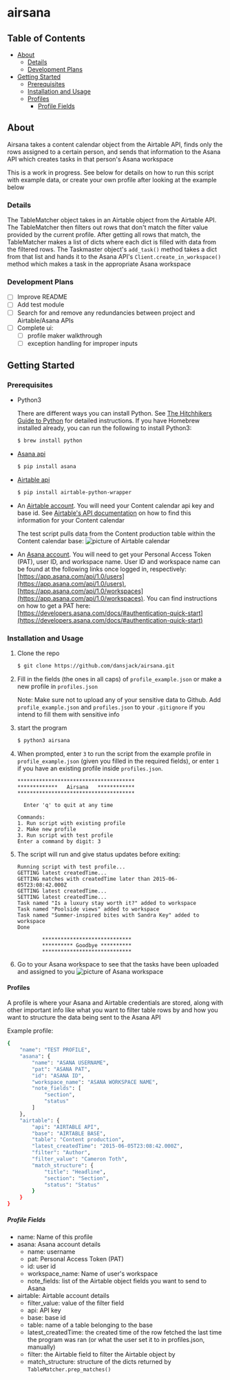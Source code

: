 # airsana

## Table of Contents
* [About](#about)
  * [Details](#details)
  * [Development Plans](#development-plans)
* [Getting Started](#getting-started)
  * [Prerequisites](#prerequisites)
  * [Installation and Usage](#installation-and-usage)
  * [Profiles](#profiles)
    * [Profile Fields](#profile-fields)









## About
Airsana takes a content calendar object from the Airtable API, finds only the rows assigned to a certain person, and sends that information to the Asana API which creates tasks in that person's Asana workspace

This is a work in progress. See below for details on how to run this script with example data, or create your own profile after looking at the example below

### Details
The TableMatcher object takes in an Airtable object from the Airtable API. The TableMatcher then filters out rows that don't match the filter value provided by
the current profile. After getting all rows that match, the TableMatcher makes a list of dicts where each dict is filled with data from the filtered rows.
The Taskmaster object's ```add_task()``` method takes a dict from that list and hands it to the Asana API's ```Client.create_in_workspace()``` method which makes a
task in the appropriate Asana workspace

### Development Plans
- [ ] Improve README
- [ ] Add test module
- [ ] Search for and remove any redundancies between project and Airtable/Asana APIs
- [ ] Complete ui:
  - [ ] profile maker walkthrough
  - [ ] exception handling for improper inputs

## Getting Started

### Prerequisites
- Python3  


  There are different ways you can install Python. See [The Hitchhikers Guide to Python](https://docs.python-guide.org/starting/installation/) for detailed instructions. If you have Homebrew installed already, you can run the following to install Python3:
  
  ```sh
  $ brew install python
  ```

- [Asana api](https://github.com/asana/python-asana)
  ```sh
  $ pip install asana
  ```

- [Airtable api](https://github.com/gtalarico/airtable-python-wrapper/blob/master/docs/source/index.rst)
  ```sh
  $ pip install airtable-python-wrapper
  ```
- An [Airtable account](https://airtable.com/). You will need your Content calendar api key and base id. See [Airtable's API documentation](https://airtable.com/api) on how to find this information for your Content calendar

  The test script pulls data from the Content production table within the Content calendar base:
   ![picture of Airtable calendar](https://github.com/dansjack/airsana/blob/master/images/airtable_calendar.png "Airtable calendar")

- An [Asana account](https://asana.com/). You will need to get your Personal Access Token (PAT), user ID, and workspace name. User ID and workspace name can be found at the following links once logged in, respectively: [https://app.asana.com/api/1.0/users](https://app.asana.com/api/1.0/users), [https://app.asana.com/api/1.0/workspaces](https://app.asana.com/api/1.0/workspaces). You can find instructions on how to get a PAT here: [https://developers.asana.com/docs/#authentication-quick-start](https://developers.asana.com/docs/#authentication-quick-start)

### Installation and Usage
1. Clone the repo
    ```sh
    $ git clone https://github.com/dansjack/airsana.git
    ```
2. Fill in the fields (the ones in all caps) of ```profile_example.json``` or make a new profile in ```profiles.json```

   Note: Make sure not to upload any of your sensitive data to Github. Add ```profile_example.json``` and ```profiles.json``` to your ```.gitignore``` if you intend to fill them with sensitive info

3. start the program
    ```sh
    $ python3 airsana
    ```
4. When prompted, enter ```3``` to run the script from the example profile in ```profile_example.json``` (given you filled in the required fields), or enter ```1``` if you have an existing profile inside ```profiles.json```.  
   ```
   **************************************
   *************   Airsana   ************
   **************************************

     Enter 'q' to quit at any time

   Commands:
   1. Run script with existing profile
   2. Make new profile
   3. Run script with test profile
   Enter a command by digit: 3
   ```

5. The script will run and give status updates before exiting:
   ```
   Running script with test profile...
   GETTING latest createdTime...
   GETTING matches with createdTime later than 2015-06-05T23:08:42.000Z
   GETTING latest createdTime...
   SETTING latest createdTime...
   Task named "Is a luxury stay worth it?" added to workspace
   Task named "Poolside views" added to workspace
   Task named "Summer-inspired bites with Sandra Key" added to workspace
   Done

           *****************************
           ********** Goodbye **********
           *****************************
   ```

6. Go to your Asana workspace to see that the tasks have been uploaded and assigned to you
![picture of Asana workspace](https://github.com/dansjack/airsana/blob/master/images/asana_workspace.png "Asana workspace")

#### Profiles
A profile is where your Asana and Airtable credentials are stored, along with other important info like what you want to filter table rows by and how you want to structure the data being sent to the Asana API  

Example profile:
```sh
{   
    "name": "TEST PROFILE",
    "asana": {
        "name": "ASANA USERNAME",
        "pat": "ASANA PAT",
        "id": "ASANA ID",
        "workspace_name": "ASANA WORKSPACE NAME",
        "note_fields": [
            "section",
            "status"
        ]
    },
    "airtable": {
        "api": "AIRTABLE API",
        "base": "AIRTABLE BASE",
        "table": "Content production",
        "latest_createdTime": "2015-06-05T23:08:42.000Z",
        "filter": "Author",
        "filter_value": "Cameron Toth",
        "match_structure": {
            "title": "Headline",
            "section": "Section",
            "status": "Status"
        }
    }
}
```
##### Profile Fields
* name: Name of this profile   
* asana: Asana account details
  * name: username
  * pat: Personal Access Token (PAT)
  * id: user id
  * workspace_name: Name of user's workspace
  * note_fields: list of the Airtable object fields you want to send to Asana
* airtable: Airtable account details
  * filter_value: value of the filter field
  * api: API key
  * base: base id
  * table: name of a table belonging to the base
  * latest_createdTime: the created time of the row fetched the last time the program was ran (or what the user set it to in profiles.json, manually)
  * filter: the Airtable field to filter the Airtable object by
  * match_structure: structure of the dicts returned by ```TableMatcher.prep_matches()```
